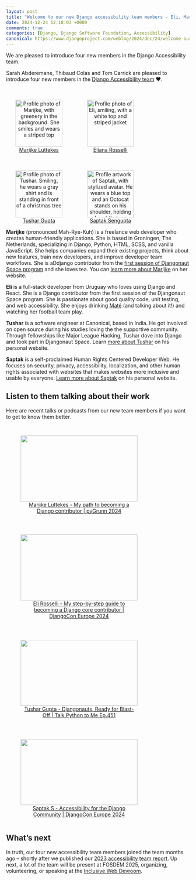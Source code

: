 ```yaml
---
layout: post
title: "Welcome to our new Django accessibility team members - Eli, Marijke, Saptak, Tushar"
date: 2024-12-24 12:18:03 +0000
comments: true
categories: [Django, Django Software Foundation, Accessibility]
canonical: https://www.djangoproject.com/weblog/2024/dec/24/welcome-our-new-django-accessibility-members-2024/
---
```


We are pleased to introduce four new members in the Django Accessibility team.

<!-- more -->

Sarah Abderemane, Thibaud Colas and Tom Carrick are pleased to introduce four new members in the [Django Accessibility team](https://www.djangoproject.com/foundation/teams/#accessibility-team) ❤️.

<div style="display: grid; text-align: center; gap: 1rem; row-gap: 5vw; margin-top: 5vw; grid-template-columns: repeat(auto-fit, minmax(max-content, 180px));">
  <div><a href="http://marijkeluttekes.dev/"><img src="https://avatars.githubusercontent.com/u/2210890?s=88&amp;v=4" width="128" height="128" alt="Profile photo of Marijke, with greenery in the background. She smiles and wears a striped top"><br>Marijke Luttekes</a></div>
  <div><a href="https://github.com/erosselli"><img src="https://avatars.githubusercontent.com/u/67162025?s=128&amp;v=4" width="128" height="128" alt="Profile photo of Eli, smiling, with a white top and striped jacket"><br>Eliana Rosselli</a></div>
  <div><a href="https://linktr.ee/tushar_5526"><img src="https://avatars.githubusercontent.com/u/30565750?s=128&amp;v=4" width="128" height="128" alt="Profile photo of Tushar. Smiling, he wears a gray shirt and is standing in front of a christmas tree"><br>Tushar Gupta</a></div>
  <div><a href="https://saptaks.website/"><img src="https://avatars.githubusercontent.com/u/9530293?s=128&amp;v=4" width="128" height="128" alt="Profile artwork of Saptak, with stylized avatar. He wears a blue top and an Octocat stands on his shoulder, holding a heart that says 'Drop ICE'"><br>Saptak Sengupta</a></div>
</div>

**Marijke** (pronounced Mah-Rye-Kuh) is a freelance web developer who creates human-friendly applications. She is based in Groningen, The Netherlands, specializing in Django, Python, HTML, SCSS, and vanilla JavaScript. She helps companies expand their existing projects, think about new features, train new developers, and improve developer team workflows. She is aDdjango contributor from the [first session of Djangonaut Space program](https://djangonaut.space/comms/2024/03/08/2024-session-1-mission-debrief/) and she loves tea. You can [learn more about Marijke](https://marijkeluttekes.dev/) on her website.

**Eli** is a full-stack developer from Uruguay who loves using Django and React. She is a Django contributor from the first session of the Djangonaut Space program. She is passionate about good quality code, unit testing, and web accessibility. She enjoys drinking [Maté](https://en.wikipedia.org/wiki/Mat%C3%A9) (and talking about it!) and watching her football team play.

**Tushar** is a software engineer at Canonical, based in India. He got involved on open source during his studies loving the the supportive community. Through fellowships like Major League Hacking, Tushar dove into Django and took part in Djangonaut Space. Learn [more about Tushar](https://tushar5526.github.io/) on his personal website.

**Saptak** is a self-proclaimed Human Rights Centered Developer Web. He focuses on security, privacy, accessibility, localization, and other human rights associated with websites that makes websites more inclusive and usable by everyone. [Learn more about Saptak](https://saptaks.website/) on his personal website.

## Listen to them talking about their work

Here are recent talks or podcasts from our new team members if you want to get to know them better.

<div style="display: grid; text-align: center; gap: 1rem; row-gap: 3vw; margin-top: 3vw; grid-template-columns: repeat(auto-fit, minmax(min-content, 320px));">
<a href="https://www.youtube.com/watch?v=wG0aN1oyxds">
    <figure>
        <img src="https://i.ytimg.com/vi_webp/wG0aN1oyxds/maxresdefault.webp" width="320" height="180" alt="">
        <figcaption>Marijke Luttekes - My path to becoming a Django contributor | pyGrunn 2024</figcaption>
    </figure>
</a>
<a href="https://www.youtube.com/watch?v=VyVfgrl3B7Y">
    <figure>
        <img src="https://i.ytimg.com/vi_webp/VyVfgrl3B7Y/maxresdefault.webp" width="320" height="180" alt="">
        <figcaption>Eli Rosselli - My step-by-step guide to becoming a Django core contributor | DjangoCon Europe 2024</figcaption>
    </figure>
</a>
<a href="https://www.youtube.com/watch?v=bG_EaEDXoNM">
    <figure>
        <img src="https://i.ytimg.com/vi_webp/bG_EaEDXoNM/maxresdefault.webp" width="320" height="180" alt="">
        <figcaption>Tushar Gupta - Djangonauts, Ready for Blast-Off | Talk Python to Me Ep.451</figcaption>
    </figure>
</a>
<a href="https://www.youtube.com/watch?v=uC49aH6rw3o">
    <figure>
        <img src="https://i.ytimg.com/vi_webp/uC49aH6rw3o/maxresdefault.webp" width="320" height="180" alt="">
        <figcaption>Saptak S - Accessibility for the Django Community | DjangoCon Europe 2024</figcaption>
    </figure>
</a>
</div>

## What’s next

In truth, our four new accessibility team members joined the team months ago – shortly after we published our [2023 accessibility team report](https://www.djangoproject.com/weblog/2024/feb/10/django-accessibility-in-2023-and-beyond/). Up next, a lot of the team will be present at FOSDEM 2025, organizing, volunteering, or speaking at the [Inclusive Web Devroom](https://fosdem.org/2025/schedule/track/inclusive-web/).
